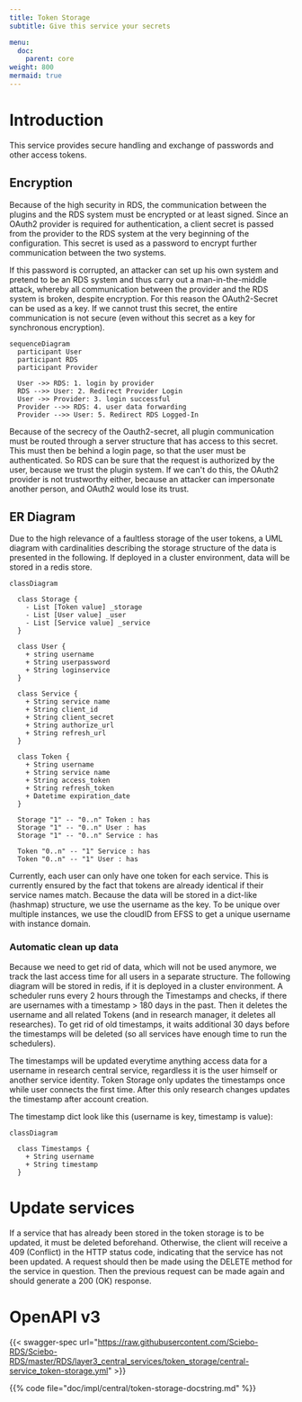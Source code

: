 ```yaml
---
title: Token Storage
subtitle: Give this service your secrets

menu:
  doc:
    parent: core
weight: 800
mermaid: true
---
```


# Introduction

This service provides secure handling and exchange of passwords and other access tokens.

## Encryption

Because of the high security in RDS, the communication between the plugins and the RDS system must be encrypted or at least signed. Since an OAuth2 provider is required for authentication, a client secret is passed from the provider to the RDS system at the very beginning of the configuration. This secret is used as a password to encrypt further communication between the two systems.

If this password is corrupted, an attacker can set up his own system and pretend to be an RDS system and thus carry out a man-in-the-middle attack, whereby all communication between the provider and the RDS system is broken, despite encryption. For this reason the OAuth2-Secret can be used as a key. If we cannot trust this secret, the entire communication is not secure (even without this secret as a key for synchronous encryption).
```mermaid
sequenceDiagram
  participant User
  participant RDS
  participant Provider

  User ->> RDS: 1. login by provider
  RDS -->> User: 2. Redirect Provider Login
  User ->> Provider: 3. login successful
  Provider -->> RDS: 4. user data forwarding
  Provider -->> User: 5. Redirect RDS Logged-In
```

Because of the secrecy of the Oauth2-secret, all plugin communication must be routed through a server structure that has access to this secret. This must then be behind a login page, so that the user must be authenticated. So RDS can be sure that the request is authorized by the user, because we trust the plugin system. If we can't do this, the OAuth2 provider is not trustworthy either, because an attacker can impersonate another person, and OAuth2 would lose its trust.

## ER Diagram

Due to the high relevance of a faultless storage of the user tokens, a UML diagram with cardinalities describing the storage structure of the data is presented in the following.
If deployed in a cluster environment, data will be stored in a redis store.

```mermaid
classDiagram

  class Storage {
    - List [Token value] _storage
    - List [User value] _user
    - List [Service value] _service
  }

  class User {
    + string username
    + String userpassword
    + String loginservice
  }

  class Service {
    + String service name
    + String client_id
    + String client_secret
    + String authorize_url
    + String refresh_url
  }

  class Token {
    + String username
    + String service name
    + String access_token
    + String refresh_token
    + Datetime expiration_date
  }

  Storage "1" -- "0..n" Token : has
  Storage "1" -- "0..n" User : has
  Storage "1" -- "0..n" Service : has

  Token "0..n" -- "1" Service : has
  Token "0..n" -- "1" User : has
```

Currently, each user can only have one token for each service. This is currently ensured by the fact that tokens are already identical if their service names match.
Because the data will be stored in a dict-like (hashmap) structure, we use the username as the key. To be unique over multiple instances, we use the cloudID from EFSS to get a unique username with instance domain.

### Automatic clean up data

Because we need to get rid of data, which will not be used anymore, we track the last access time for all users in a separate structure. The following diagram will be stored in redis, if it is deployed in a cluster environment.
A scheduler runs every 2 hours through the Timestamps and checks, if there are usernames with a timestamp > 180 days in the past. Then it deletes the username and all related Tokens (and in research manager, it deletes all researches). To get rid of old timestamps, it waits additional 30 days before the timestamps will be deleted (so all services have enough time to run the schedulers).

The timestamps will be updated everytime anything access data for a username in research central service, regardless it is the user himself or another service identity. Token Storage only updates the timestamps once while user connects the first time. After this only research changes updates the timestamp after account creation.

The timestamp dict look like this (username is key, timestamp is value):
```mermaid
classDiagram

  class Timestamps {
    + String username
    + String timestamp
  }
```

# Update services

If a service that has already been stored in the token storage is to be updated, it must be deleted beforehand. Otherwise, the client will receive a 409 (Conflict) in the HTTP status code, indicating that the service has not been updated. A request should then be made using the DELETE method for the service in question. Then the previous request can be made again and should generate a 200 (OK) response.

# OpenAPI v3

{{< swagger-spec url="https://raw.githubusercontent.com/Sciebo-RDS/Sciebo-RDS/master/RDS/layer3_central_services/token_storage/central-service_token-storage.yml"  >}}

{{% code file="doc/impl/central/token-storage-docstring.md" %}}
